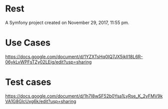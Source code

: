 Rest
====

A Symfony project created on November 29, 2017, 11:55 pm.

Use Cases
=========
https://docs.google.com/document/d/1YZXTsHq0IQ7JX5jkIl18L6R-06ykLvWPFsTZy02LEig/edit?usp=sharing

Test cases
==========
https://docs.google.com/document/d/1h7I8wSF52b0Ysa1LyRse_K_2yFMV9kVA1G8GlcUxg6k/edit?usp=sharing
